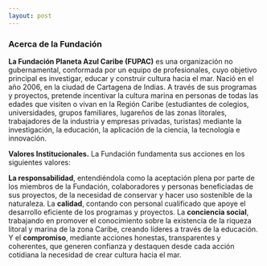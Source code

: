 ```yaml
---
layout: post
---
```


<div class="bradcam_area breadcam_bg overlay d-flex align-items-center justify-content-center">
        <div class="container">
            <div class="row">
                <div class="col-xl-12">
                    <div class="bradcam_text text-center">
                        <h3>Acerca de la Fundación</h3>
                    </div>
                </div>
            </div>
        </div>
</div>

<section class="blog_area single-post-area section-padding">
      <div class="container">
         <div class="row">
            <div class="col-lg-12 posts-list">
               <div class="single-post">
                  <div class="blog_details">
<p>
<strong>La Fundación Planeta Azul Caribe (FUPAC)</strong> es una organización no gubernamental, conformada por un equipo de
profesionales, cuyo objetivo principal es investigar, educar y construir cultura hacia el mar. Nació en el año 2006, en
la ciudad de Cartagena de Indias. A través de sus programas y proyectos, pretende incentivar la cultura marina en
personas de todas las edades que visiten o vivan en la Región Caribe (estudiantes de colegios, universidades, grupos
familiares, lugareños de las zonas litorales, trabajadores de la industria y empresas privadas, turistas) mediante la
investigación, la educación, la aplicación de la ciencia, la tecnología e innovación.
</p>
<p><strong>Valores Institucionales.</strong> La Fundación fundamenta sus acciones en los siguientes valores:
</p>
<p><strong>La responsabilidad</strong>, entendiéndola como la aceptación plena por parte de los miembros de la Fundación, colaboradores y
personas beneficiadas de sus proyectos, de la necesidad de conservar y hacer uso sostenible de la naturaleza. La
<strong>calidad</strong>, contando con personal cualificado que apoye el desarrollo eficiente de los programas y proyectos. La <strong>conciencia
social</strong>, trabajando en promover el conocimiento sobre la existencia de la riqueza litoral y marina de la zona Caribe,
creando líderes a través de la educación. Y el <strong>compromiso</strong>, mediante acciones honestas, transparentes y coherentes, que
generen confianza y destaquen desde cada acción cotidiana la necesidad de crear cultura hacia el mar.
</p>
                  </div>
               </div>
            </div>
         </div>
      </div>

   </section>